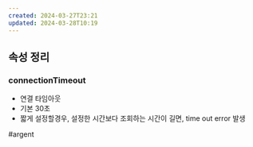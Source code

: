 ```yaml
---
created: 2024-03-27T23:21
updated: 2024-03-28T10:19
---
```

## 속성 정리
### connectionTimeout
- 연결 타임아웃
- 기본 30초
- 짧게 설정할경우, 설정한 시간보다 조회하는 시간이 길면, time out error 발생


#argent 